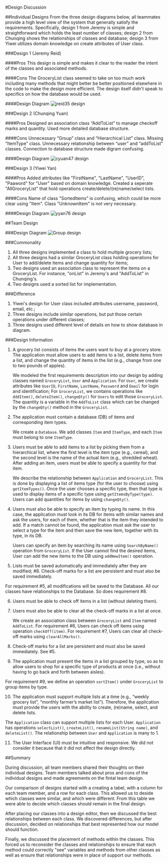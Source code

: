 #Design Discussion

##Individual Designs
From the three design diagrams below,  all teammates provide a high level view of the system that generally satisfy the requirements. Specifically, design 1 from Jeremy is simple and straightforward which holds the least number of classes; design 2 from Chunqing shows the relationships of classes and database; design 3 from Yiwei utilizes domain knowledge on create attributes of User class.

###Design 1 (Jeremy Reid)

####Pros
This design is simple and makes it clear to the reader the intent of the classes and associated methods.

####Cons
The GroceryList class seemed to take on too much work including many methods that might better be better positioned elsewhere in the code to make the design more efficient.  The design itself didn’t speak to specifics on how the database would be used.

####Design Diagram
![jreid35 design](https://github.gatech.edu/gt-omscs-se-2016fall/6300Fall16Team52/blob/master/GroupProject/Design-Individual/JReid35/jreid35.png "JReid Design")

###Design 2 (Chunqing Yuan)

####Pros
Designed an association class “AddToList” to manage checkoff marks and quantity. Used more detailed database structure.

####Cons
Unnecessary “Group” class and “Hierarchical List” class. Missing “ItemType” class. Unnecessary relationship between “user” and “addToList” classes. Connection to database structure made digram confusing. 

####Design Diagram
![cyuan47 design](https://github.gatech.edu/gt-omscs-se-2016fall/6300Fall16Team52/blob/master/GroupProject/Design-Individual/cyuan47/cyuan47.png "cyuan47 Design")

###Design 3 (Yiwei Yan)

####Pros
Added attributes like "FirstName", "LastName", "UserID", "Paaword" for "User" based on domain knowledge. Created a seperate "AllGroceryList" that hold operations create/delete/(re)name/select lists.

####Cons
Name of class "SortedItems" is confusing, which could be more clear using "Item". Class "UnknownItem" is not very necessary.

####Design Diagram
![yyan76 design](https://github.gatech.edu/gt-omscs-se-2016fall/6300Fall16Team52/blob/master/GroupProject/Design-Individual/yyan76/yyan76.png "yyan76 Design")

##Team Design

###Design Diagram
![Group design](https://github.gatech.edu/gt-omscs-se-2016fall/6300Fall16Team52/blob/master/GroupProject/Design-Team/group_design.png "Group Design")

###Commonality
1. All three designs implemented a class to hold multiple grocery lists;
2. All three designs had a similar GroceryList class holding operations for User to add/delete items and change quantity for items;
3. Two designs used an association class to represent the items on a GroceryList. For instance, "onList" in Jeremy's and "AddToList" in Chunqing's.
4. Two designs used a sorted list for implementation.

###Difference
1. Yiwei's design for User class included attributes username, password, email, etc.;
2. Three designs include similar operations, but put those certain operations under different classes;
3. Three designs used different level of details on how to show database in diagram.

###Design Information
1. A grocery list consists of items the users want to buy at a grocery store. The application must allow users to add items to a list, delete items from a list, and change the quantity of items in the list (e.g., change from one to two pounds of apples).

   We modeled the first requirements description into our design by adding classes named `GroceryList`, `User` and `Application`. For `User`, we create attributes like `UserID`, `FirstName`, `LastName`, `Password` and `Email` for login and identification; For `GroceryList`, we contains operations like `dddItem()`, `deleteItem()`, `changeQty()` for `Users` to edit those `GroceryList`. The quantity is a variable in the `AddToList` class which can be changed by the `changeQty()` method in the `GroceryList`.

2. The application must contain a database (DB) of items and corresponding item types.

   We create a `Database`. We add classes `Item` and `ItemType`, and each `Item` must belong to one `ItemType`. 


3. Users must be able to add items to a list by picking them from a hierarchical list, where the first level is the item type (e.g., cereal), and the second level is the name of the actual item (e.g., shredded wheat). After adding an item, users must be able to specify a quantity for that item.

   We describe the relationship between `Application` and `GroceryList`. This is done by displaying a list of items type (for the user to choose) using `getItemTypes()`.  Once the user chooses a specific type, then that type is used to display items of a specific type using `getItemsByType(type)`. Users can add quantities for items by using `changeQty()`.

4. Users must also be able to specify an item by typing its name. In this case, the application must look in its DB for items with similar names and ask the users, for each of them, whether that is the item they intended to add. If a match cannot be found, the application must ask the user to select a type for the item and then save the new item, together with its type, in its DB.

   Users can specify an item by searching its name using `SearchByName()` operation from `GroceryList`. If the User cannot find the desired items, User can add the new items to the DB using `addNewItem()` operation.

5.  Lists must be saved automatically and immediately after they are modified;  #8. Check-off marks for a list are persistent and must also be saved immediately.

   For requirement #5, all modifications will be saved to the Database. All our classes have relationships to the Database. So does requirement #8.


6. Users must be able to check off items in a list (without deleting them).
7. Users must also be able to clear all the check-off marks in a list at once.

   We create an association class between `GroceryList` and `Item` named `AddToList`. For requirement #6, Users can check off items using operation `checkOff(item)`.  For requirement #7, Users can clear all check-off marks using `clearAllMarks()`.

8. Check-off marks for a list are persistent and must also be saved immediately.
   See #5.

9. The application must present the items in a list grouped by type, so as to allow users to shop for a specific type of products at once (i.e., without having to go back and forth between aisles).

  For requirement #9, we define an operation `sortItem()` under `GroceryList` to group items by type.


10. The application must support multiple lists at a time (e.g., “weekly grocery list”, “monthly farmer’s market list”). Therefore, the application must provide the users with the ability to create, (re)name, select, and delete lists.

   The `Application` class can support multiple lists for each User. `Application` has operations `selectList()`, `createList()`, `renameList(String name)`, and `deleteList()`.  The relationship between `User` and `Application` is many to 1.

11. The User Interface (UI) must be intuitive and responsive.
   We did not consider it because that it did not affect the design directly.

##Summary

During discussion, all team members shared their thoughts on their individual designs.  Team members talked about pros and cons of the individual designs and made agreements on the fintal team design.

Our comparison of designs started with a creating a tabel, with a column for each team member, and a row for each class.  This allowed us to deside which classes were similar, and which were different.  From this table we were able to decide which classes should remain in the final design.

After placing our classes into a design editor, then we discussed the best relationships between each class.  We discovered differences, but after discussion, decided on relationships that best represented how our model should function.  

Finally, we discussed the placement of methods within the classes.  This forced us to reconsider the classes and relationships to ensure that each method could correctly "see" variables and methods from other classes as well as ensure that relationships were in place of support our methods.  

